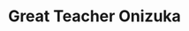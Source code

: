 --- 
title: "Great Teacher Onizuka"
publishdate: "2019-9-13T16:48:46+02:00"
src: "https://365manga.net/manga/great-teacher-onizuka"
image: "https://data.365manga.net/images/thumbnails/1886-great-teacher-onizuka.jpg"
description: "Meet Eikichi Onizuka, a 22-year-old ex-biker. He's crude, foul-mouthed, and has a split-second temper. His unlikely goal: to be the Greatest High School Teacher in the World! Of course, the only reason he wants to be a teacher is so he can try to score with the hot students... Before he can become a full instructor, he's got to work as a student teacher to earn his credentials. Onizuka may…"
---